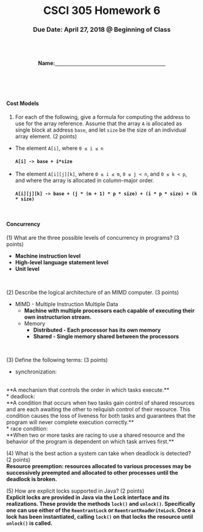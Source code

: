 <center>

<h1>CSCI 305 Homework 6</h1>

<h3>Due Date: April 27, 2018 @ Beginning of Class</h3>
<br />
<br />

<h4>Name:<u>&nbsp;&nbsp;&nbsp;&nbsp;&nbsp;&nbsp;&nbsp;&nbsp;&nbsp;&nbsp;
&nbsp;&nbsp;&nbsp;&nbsp;&nbsp;&nbsp;&nbsp;&nbsp;&nbsp;&nbsp;&nbsp;&nbsp;
&nbsp;&nbsp;&nbsp;&nbsp;&nbsp;&nbsp;&nbsp;&nbsp;&nbsp;&nbsp;&nbsp;&nbsp;
&nbsp;&nbsp;&nbsp;&nbsp;&nbsp;&nbsp;&nbsp;&nbsp;&nbsp;&nbsp;&nbsp;&nbsp;
&nbsp;&nbsp;&nbsp;&nbsp;&nbsp;&nbsp;&nbsp;&nbsp;&nbsp;&nbsp;&nbsp;&nbsp;
&nbsp;&nbsp;&nbsp;&nbsp;&nbsp;&nbsp;&nbsp;&nbsp;&nbsp;&nbsp;&nbsp;&nbsp;
&nbsp;&nbsp;&nbsp;&nbsp;&nbsp;&nbsp;&nbsp;&nbsp;&nbsp;&nbsp;&nbsp;&nbsp;</u></h4>

</center>
<br />
<br />
<br />

#### Cost Models
1. For each of the following, give a formula for computing the address to use for the array reference. Assume that the array `A` is allocated as single block at address `base`, and let `size` be the size of an individual array element. (2 points)

* The element `A[i]`, where `0 ≤ i ≤ n`
<br /><br />
**`A[i] -> base + i*size`**
<br /><br />
* The element `A[i][j][k]`, where `0 ≤ i ≤ m`, `0 ≤ j < n`, and `0 ≤ k < p`, and where the array is allocated in column-major order.
<br /><br />
**`A[i][j][k] -> base + (j * (m + 1) * p * size) + (i * p * size) + (k * size)`**
<br />

#### Concurrency
(1) What are the three possible levels of concurrency in programs? (3 points)
<br />
* **Machine instruction level**
* **High-level language statement level**
* **Unit level**
<br />

(2) Describe the logical architecture of an MIMD computer. (3 points)
<br />
* MIMD - Multiple Instruction Multiple Data
  - **Machine with multiple processors each capable of executing their own instructurion stream.**
  - Memory
    - **Distributed - Each processor has its own memory**
    - **Shared - Single memory shared between the processors**
<br />

(3) Define the following terms: (3 points)
  * synchronization:
  <br />
  **A mechanism that controls the order in which tasks execute.**
  <br />
  * deadlock:
  <br />
  **A condition that occurs when two tasks gain control of shared resources and are each awaiting the other to reliquish control of their resource. This condition causes the loss of liveness for both tasks and guarantees that the program will never complete execution correctly.**
  <br />
  * race condition:
  <br />
  **When two or more tasks are racing to use a shared resource and the behavior of the program is dependent on which task arrives first.**
  <br />

(4) What is the best action a system can take when deadlock is detected? (2 points)
<br />
**Resource preemption: resources allocated to various processes may be successively preempted and allocated to other processes until the deadlock is broken.**
<br />

(5) How are explicit locks supported in Java? (2 points)
<br />
**Explicit locks are provided in Java via the Lock interface and its realizations. These provide the methods `lock()` and `unlock()`. Specifically one can use either of the `ReentrantLock` or `ReentrantReadWriteLock`. Once a lock has been instantiated, calling `lock()` on that locks the resource until `unlock()` is called.**
<br />
